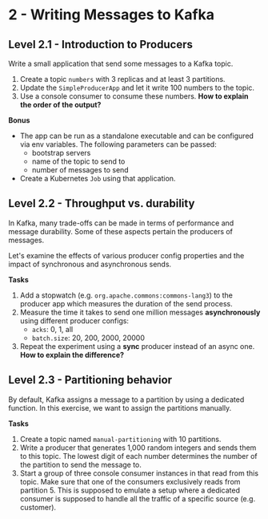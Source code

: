 # 2 - Writing Messages to Kafka

## Level 2.1 - Introduction to Producers
Write a small application that send some messages to a Kafka topic.

1. Create a topic `numbers` with 3 replicas and at least 3 partitions.
2. Update the `SimpleProducerApp` and let it write 100 numbers to the topic.
3. Use a console consumer to consume these numbers. **How to explain the order of the output?**

**Bonus**
- The app can be run as a standalone executable and can be configured via env variables. The following parameters can
  be passed:
    - bootstrap servers
    - name of the topic to send to
    - number of messages to send
- Create a Kubernetes `Job` using that application.


## Level 2.2 - Throughput vs. durability
In Kafka, many trade-offs can be made in terms of performance and message durability. Some of these aspects pertain
the producers of messages.

Let's examine the effects of various producer config properties and the impact of synchronous and asynchronous sends.

**Tasks**
1. Add a stopwatch (e.g. `org.apache.commons:commons-lang3`) to the producer app which measures the duration of the
   send process.
2. Measure the time it takes to send one million messages **asynchronously** using different producer configs:
    - `acks`: 0, 1, all
    - `batch.size`: 20, 200, 2000, 20000
3. Repeat the experiment using a **sync** producer instead of an async one. **How to explain the difference?**


## Level 2.3 - Partitioning behavior
By default, Kafka assigns a message to a partition by using a dedicated function. In this exercise, we want to assign
the partitions manually.

**Tasks**
1. Create a topic named `manual-partitioning` with 10 partitions.
2. Write a producer that generates 1,000 random integers and sends them to this topic. The lowest digit of each number
   determines the number of the partition to send the message to.
3. Start a group of three console consumer instances in that read from this topic. Make sure that one of the consumers
   exclusively reads from partition 5. This is supposed to emulate a setup where a dedicated consumer is supposed to
   handle all the traffic of a specific source (e.g. customer).